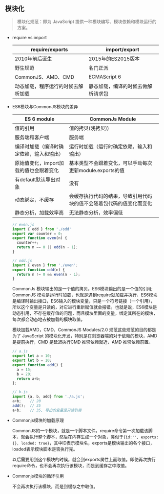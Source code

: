 ## 模块化

  > 模块化规范：即为 JavaScript 提供一种模块编写、模块依赖和模块运行的方案。

* require vs import

  | require/exports | import/export |
  |-----------------|---------------|
  |  2010年前后诞生   | 2015年的ES2015版本 |
  |      野生规范     |    名门正派      |
  | CommonJS、AMD、CMD |   ECMAScript 6 |
  | 动态加载，程序运行的时候去解析加载 | 静态加载，编译的时候去做解析请求包 |


* ES6模块与CommonJS模块的差异

  |           ES 6 module       |         CommonJs Module          |
  |-----------------------------|----------------------------------|
  |          值的引用             |         值的拷贝(浅拷贝))          |
  |      服务端和客户端           |             服务端                  |
  |  编译时加载（编译时确定依赖，输入和输出） |  运行时加载（运行时确定依赖，输入和输出） |
  | 原始值变化，import加载的值也会跟着变化 | 基本类型不会跟着变化，可以手动每次更新module.exports的值 |
  |       有default默认导出对象     |             没有                 |
  |       动态绑定，不缓存       | 会缓存执行代码的结果，导致引用代码块的值不会随着包代码的值变化而变化 |
  |       静态分析，加载效率高        |         无法静态分析，效率偏低      |

  ```js
  // even.js
  import { odd } from './odd'
  export var counter = 0;
  export function even(n) {
    counter++;
    return n == 0 || odd(n - 1);
  }

  // odd.js
  import { even } from './even';
  export function odd(n) {
    return n != 0 && even(n - 1);
  }
  ```

  CommonJs 模块输出的是一个值的拷贝，ES6模块输出的是一个值的引用; CommonJS 模块是运行时加载，也就是遇到require就加载并执行，ES6模块是编译时输出接口，ES6输入的模块变量，只是一个符号链接（一个引用），所以这个变量是只读的，对它进行重新赋值就会报错。也就是说，ES6模块是动态引用，不存在缓存值的问题，而且模块里面的变量，绑定其所在的模块，每次都会动态地去被加载的模块取值。
  
  模块加载AMD，CMD，CommonJS Modules/2.0 规范这些规范的目的都是为了 JavaScript 的模块化开发，特别是在浏览器端的对于依赖的模块，AMD 是提前执行，CMD 是延迟执行CMD 推崇依赖就近，AMD 推崇依赖前置。

  ```js
  // a.js
  export let a = 10;
  export let b = 10;
  export function add() {
    a = 15;
    b = 20;
    return a+b;
  };

  // b.js
  import {a, b, add} from './a.js';
  a+b;    // 20
  add();  // 35
  a+b;    // 35, 导出的变量是只读引用
  ```

* Commonjs模块的加载原理

  CommonJS的一个模块，就是一个脚本文件。require命令第一次加载该脚本，就会执行整个脚本，然后在内存生成一个对象，类似于`{id:'', exports: {}, loaded: true}`，其中ID表示模块名，exports是模块输出的各个接口，loaded表示模块脚本是否执行完。

  以后需要用到这个模块的时候，就会到exports属性上面取值。即使再次执行require命令，也不会再次执行该模块，而是到缓存之中取值。

* Commonjs模块的循环引用

  不会再次执行该模块，而是到缓存之中取值。


